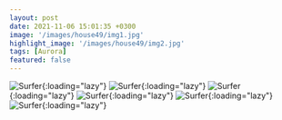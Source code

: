 ```yaml
---
layout: post
date: 2021-11-06 15:01:35 +0300
image: '/images/house49/img1.jpg'
highlight_image: '/images/house49/img2.jpg'
tags: [Aurora]
featured: false
---
```


![Surfer]({{site.baseurl}}/images/house49/img3.jpg){:loading="lazy"}
![Surfer]({{site.baseurl}}/images/house49/img4.jpg){:loading="lazy"}
![Surfer]({{site.baseurl}}/images/house49/img5.jpg){:loading="lazy"}
![Surfer]({{site.baseurl}}/images/house49/img6.jpg){:loading="lazy"}
![Surfer]({{site.baseurl}}/images/house49/img7.jpg){:loading="lazy"}
![Surfer]({{site.baseurl}}/images/house49/img8.jpg){:loading="lazy"} 